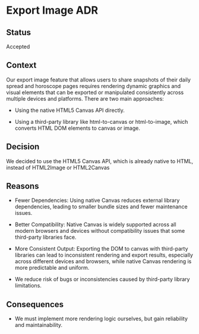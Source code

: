 # Export Image ADR

## Status

Accepted

## Context

Our export image feature that allows users to share snapshots of their daily spread and horoscope pages requires rendering dynamic graphics and visual elements that can be exported or manipulated consistently across multiple devices and platforms. There are two main approaches:

- Using the native HTML5 Canvas API directly.

- Using a third-party library like html-to-canvas or html-to-image, which converts HTML DOM elements to canvas or image.

## Decision 

We decided to use the HTML5 Canvas API, which is already native to HTML, instead of HTML2Image or HTML2Canvas


## Reasons
- Fewer Dependencies: Using native Canvas reduces external library dependencies, leading to smaller bundle sizes and fewer maintenance issues.

- Better Compatibility: Native Canvas is widely supported across all modern browsers and devices without compatibility issues that some third-party libraries face.

- More Consistent Output: Exporting the DOM to canvas with third-party libraries can lead to inconsistent rendering and export results, especially across different devices and browsers, while native Canvas rendering is more predictable and uniform.
  
- We reduce risk of bugs or inconsistencies caused by third-party library limitations.

## Consequences
- We must implement more rendering logic ourselves, but gain reliability and maintainability.

